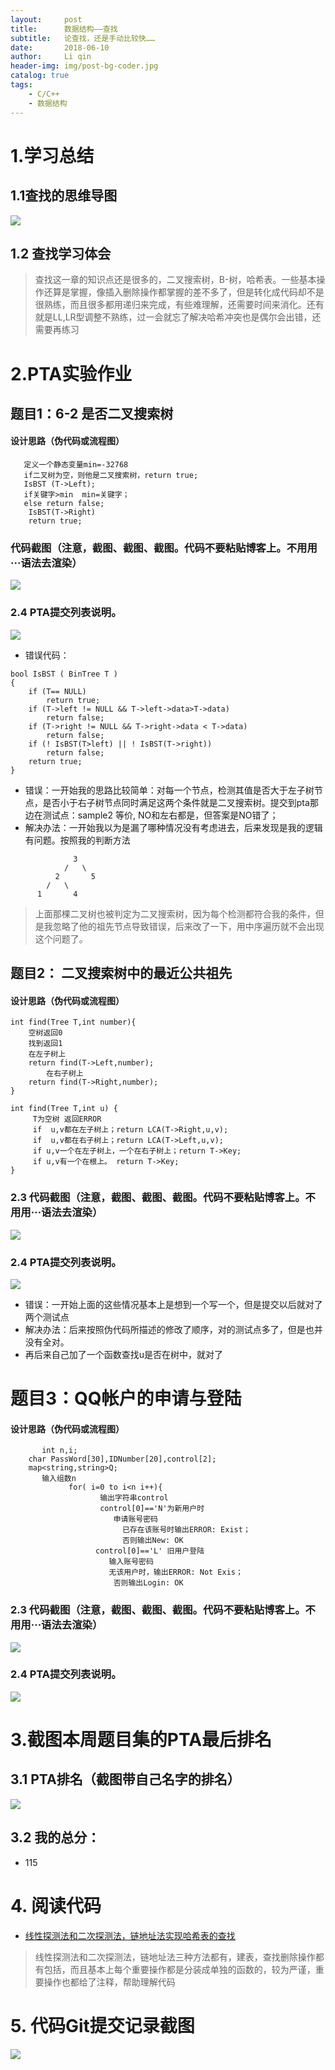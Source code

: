 ```yaml
---
layout:     post
title:      数据结构——查找
subtitle:   论查找，还是手动比较快……
date:       2018-06-10
author:     Li qin
header-img: img/post-bg-coder.jpg
catalog: true
tags:
    - C/C++
    - 数据结构
---
```


# 1.学习总结
## 1.1查找的思维导图

![](https://images2018.cnblogs.com/blog/1233587/201805/1233587-20180527225035576-357183968.png)

## 1.2 查找学习体会

> 查找这一章的知识点还是很多的，二叉搜索树，B-树，哈希表。一些基本操作还算是掌握，像插入删除操作都掌握的差不多了，但是转化成代码却不是很熟练，而且很多都用递归来完成，有些难理解，还需要时间来消化。还有就是LL,LR型调整不熟练，过一会就忘了解决哈希冲突也是偶尔会出错，还需要再练习

# 2.PTA实验作业
## 题目1：6-2 是否二叉搜索树
#### 设计思路（伪代码或流程图）

```
   定义一个静态变量min=-32768
   if二叉树为空，则他是二叉搜索树，return true;
   IsBST (T->Left);
   if关键字>min  min=关键字；
   else return false;
    IsBST(T->Right)
	return true;
```

### 代码截图（注意，截图、截图、截图。代码不要粘贴博客上。不用用···语法去渲染）

![](https://images2018.cnblogs.com/blog/1233587/201805/1233587-20180526214505329-1953969693.png)

### 2.4 PTA提交列表说明。

![](https://images2018.cnblogs.com/blog/1233587/201805/1233587-20180526214550412-1579189410.png)
- 错误代码：

```
bool IsBST ( BinTree T )
{
    if (T== NULL)
        return true;
    if (T->left != NULL && T->left->data>T->data)
        return false;
    if (T->right != NULL && T->right->data < T->data)
        return false;
    if (! IsBST(T>left) || ! IsBST(T->right))
        return false;
    return true;
}
```

- 错误：一开始我的思路比较简单：对每一个节点，检测其值是否大于左子树节点，是否小于右子树节点同时满足这两个条件就是二叉搜索树。提交到pta那边在测试点：sample2 等价, NO和左右都是，但答案是NO错了；
- 解决办法：一开始我以为是漏了哪种情况没有考虑进去，后来发现是我的逻辑有问题。按照我的判断方法

```
              3
            /   \
          2       5
        /   \
      1       4
```

> 上面那棵二叉树也被判定为二叉搜索树，因为每个检测都符合我的条件，但是我忽略了他的祖先节点导致错误，后来改了一下，用中序遍历就不会出现这个问题了。

## 题目2： 二叉搜索树中的最近公共祖先

#### 设计思路（伪代码或流程图）

```
int find(Tree T,int number){
    空树返回0
    找到返回1
    在左子树上
    return find(T->Left,number);
        在右子树上
    return find(T->Right,number);
}

int find(Tree T,int u) {
     T为空树 返回ERROR
     if  u,v都在左子树上；return LCA(T->Right,u,v);
     if  u,v都在右子树上；return LCA(T->Left,u,v);
     if u,v一个在左子树上，一个在右子树上；return T->Key;
     if u,v有一个在根上。 return T->Key;
}

```
### 2.3 代码截图（注意，截图、截图、截图。代码不要粘贴博客上。不用用···语法去渲染）

![](https://images2018.cnblogs.com/blog/1233587/201805/1233587-20180526222134281-285070508.png)


### 2.4 PTA提交列表说明。
![](https://images2018.cnblogs.com/blog/1233587/201805/1233587-20180526222211333-1679287019.png)

- 错误：一开始上面的这些情况基本上是想到一个写一个，但是提交以后就对了两个测试点
- 解决办法：后来按照伪代码所描述的修改了顺序，对的测试点多了，但是也并没有全对。
- 再后来自己加了一个函数查找u是否在树中，就对了


# 题目3：QQ帐户的申请与登陆

#### 设计思路（伪代码或流程图）

```
       int n,i;
	char PassWord[30],IDNumber[20],control[2];
	map<string,string>Q;
       输入组数n
             for( i=0 to i<n i++){
                    输出字符串control
                    control[0]=='N'为新用户时
                       申请账号密码
                         已存在该账号时输出ERROR: Exist；
                         否则输出New: OK
                   control[0]=='L' 旧用户登陆
                      输入账号密码
                      无该用户时，输出ERROR: Not Exis；
                       否则输出Login: OK

```

### 2.3 代码截图（注意，截图、截图、截图。代码不要粘贴博客上。不用用···语法去渲染）
![](https://images2018.cnblogs.com/blog/1233587/201805/1233587-20180526232656931-1839189984.png)

### 2.4 PTA提交列表说明。
![](https://images2018.cnblogs.com/blog/1233587/201805/1233587-20180526232722165-1599397219.png)


# 3.截图本周题目集的PTA最后排名

## 3.1 PTA排名（截图带自己名字的排名）
![](https://images2018.cnblogs.com/blog/1233587/201805/1233587-20180526232804095-1253455400.png)

## 3.2 我的总分：
- 115

# 4. 阅读代码

- [线性探测法和二次探测法，链地址法实现哈希表的查找](https://blog.csdn.net/qq_35644234/article/details/68068293)

> 线性探测法和二次探测法，链地址法三种方法都有，建表，查找删除操作都有包括，而且基本上每个重要操作都是分装成单独的函数的，较为严谨，重要操作也都给了注释，帮助理解代码

# 5. 代码Git提交记录截图

![](https://images2018.cnblogs.com/blog/1233587/201805/1233587-20180527232423228-336465598.png)
